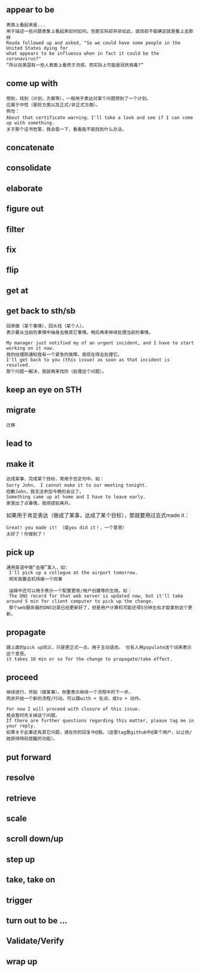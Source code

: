 ## appear to be
```
表面上看起来是...
用于描述一些问题表象上看起来如何如何，但是实际却并非如此，或目前不能确定就是看上去那样
Rouda followed up and asked, "So we could have some people in the United States dying for 
what appears to be influenza when in fact it could be the coronavirus?"
“所以在美国有一些人表面上看死于流感，而实际上可能是冠状病毒?”
```

## come up with
```
想到，找到（计划，方案等），一般用于表达对某个问题想到了一个计划。
应属于中性（褒贬方面以及正式/非正式方面）。
例句：
About that certificate warning，I'll take a look and see if I can come up with something.
关于那个证书告警，我会查一下，看看能不能找到什么办法。
```
## concatenate
## consolidate
## elaborate
## figure out
## filter
## fix
## flip
## get at
## get back to sth/sb
```
回来做（某个事情），回头找（某个人）。
表示要从当前的事情中抽身去做其它事情，稍后再来继续处理当前的事情。

My manager just notified my of an urgent incident, and I have to start working on it now.
我的经理刚通知我有一个紧急的故障，我现在得去处理它。
I'll get back to you (this issue) as soon as that incident is resolved.
那个问题一解决，我就再来找你（处理这个问题）。

```
## keep an eye on STH
## migrate
```迁移```
## lead to
## make it
```
达成某事，完成某个目标，常用于否定句中。如：
Sorry John， I cannot make it to our meeting tonight. 
抱歉John，我无法参加今晚的会议了。
Something came up at home and I have to leave early.
家里出了点事情，我得提前离开。
```
如果用于肯定表达（做成了某事，达成了某个目标），那就要用过去式made it：
```
Great! you made it! （或you did it！，一个意思）
太好了！你做到了！
```

## pick up
```
通用英语中做“去接”某人，如:
 I'll pick up a collegue at the airport tomorrow.
 明天我要去机场接一个同事
 
 运维中还可以用于表示一个配置更改/用户创建等的生效。如：
 The DNS record for that web server is updated now, but it'll take around 5 min for client computer to pick up the change.
 那个web服务器的DNS记录已经更新好了，但是用户计算机可能还得5分钟左右才能拿到这个更新。
```

## propagate
```
跟上面的pick up同义，只是更正式一点。用于主动语态。 也有人用populate这个词来表示这个意思。
it takes 10 min or so for the change to propagate/take effect.

```

## proceed
```
继续进行，开始（做某事）。侧重表示继续一个流程中的下一步。
而非开始一个新的流程/行动。可以跟with + 名词，或to + 动作。

For now I will proceed with closure of this issue.
我会暂时先关掉这个问题。
If there are further questions regarding this matter, please tag me in your reply. 
如果关于此事还有其它问题，请在你的回复中@我。（这里tag是github中@某个用户，以让他/她获得特别提醒的功能）。
```
## put forward
## resolve
## retrieve 
## scale
## scroll down/up
## step up
## take, take on
## trigger
## turn out to be ...
## Validate/Verify
## wrap up